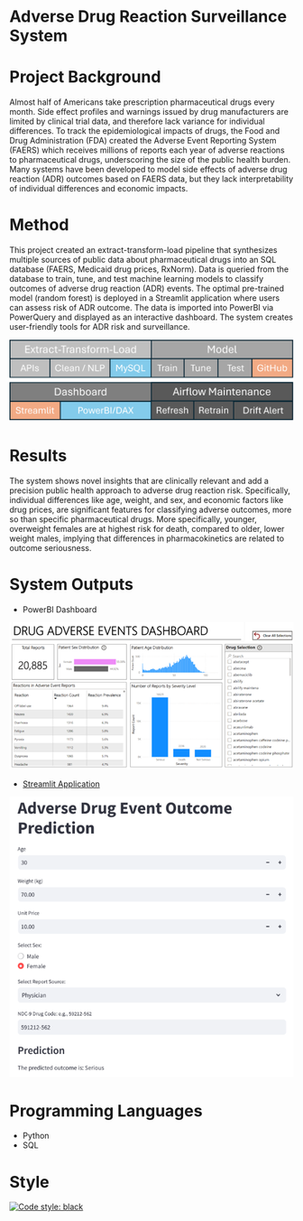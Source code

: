 # Adverse Drug Reaction Surveillance System

# Project Background
Almost half of Americans take prescription pharmaceutical drugs every month. Side effect profiles and warnings issued by drug manufacturers are limited by clinical trial data, and therefore lack variance for individual differences. To track the epidemiological impacts of drugs, the Food and Drug Administration (FDA) created the Adverse Event Reporting System (FAERS) which receives millions of reports each year of adverse reactions to pharmaceutical drugs, underscoring the size of the public health burden. Many systems have been developed to model side effects of adverse drug reaction (ADR) outcomes based on FAERS data, but they lack interpretability of individual differences and economic impacts. 

# Method
This project created an extract-transform-load pipeline that synthesizes multiple sources of public data about pharmaceutical drugs into an SQL database (FAERS, Medicaid drug prices, RxNorm). Data is queried from the database to train, tune, and test machine learning models to classify outcomes of adverse drug reaction (ADR) events. The optimal pre-trained model (random forest) is deployed in a Streamlit application where users can assess risk of ADR outcome. The data is imported into PowerBI via PowerQuery and displayed as an interactive dashboard. The system creates user-friendly tools for ADR risk and surveillance.  


![ADR Surveillance System Architecture](/ImageLibrary/DataArchSquare.png)

# Results
The system shows novel insights that are clinically relevant and add a precision public health approach to adverse drug reaction risk. Specifically, individual differences like age, weight, and sex, and economic factors like drug prices, are significant features for classifying adverse outcomes, more so than specific pharmaceutical drugs. More specifically, younger, overweight females are at highest risk for death, compared to older, lower weight males, implying that differences in pharmacokinetics are related to outcome seriousness.

# System Outputs
* PowerBI Dashboard
  
![PowerBIDashboard](/ImageLibrary/dashboard.png) 


* [Streamlit Application](https://pharma-drug-surveillance-8hihsqcwj6jlv6tpki4s8z.streamlit.app/)

![Streamlit](/ImageLibrary/streamlit.png)

# Programming Languages
* Python
* SQL

# Style
[![Code style: black](https://img.shields.io/badge/code%20style-black-000000.svg)](https://github.com/psf/black)
